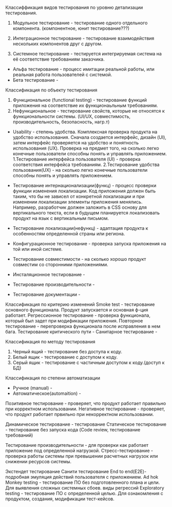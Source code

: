 Классиффикация видов тестирования по уровню детализации тестирования.
1. Модульное тестирование - тестирование одного отдельного компонента.
(компонентное, юнит тестирование???)

2. Интеграционное тестирование - тестирование взаимодействия нескольких компонентов друг с другом.

3. Системное тестирование - тестируется интегрируемая система на её соответствие требованиям заказчика.
  - Альфа тестирование - процесс имитации реальной работы, или реальная работа пользователей с системой.
  - Бета тестирование - 
 
 Классификация по объекту тестирования 
 1. Функциональное (functional testing) - тестирование функций приложения на соответствие их функционаьльным требованиям.
 2. Нефункциональное - тестирование свойств, которые не относятся к функциональности системы. (UI/UX, совместимость, производительность, безопасность, нагр.т)

 - Usability - степень удобства. Комплексная проверка продукта на удобство использования. Сначала создается интерфейс, дизайн (UI), затем интерфейс проверяется на удобство и понятность использования (UX). Проверка на предмет того, на сколько легко конечные пользователи способны понять и управлять приложением.
  1.Тестирование интерфейса пользователя (UI) - проверка соответствия интерфейса требованиям.
  2.Тестирование удобства пользования(UX) - на сколько легко конечные пользователи способны понять и управлять приложением.
  
 - Тестирование интернационализации(функц) - процесс проверки функции изменения локализации. Код приложения должен быть таким, что бы не зависел от конкретной локализации и при изменении локализации элементы приложения менялись.  Например, разработчик должен заложить в CSS основу для вертикального текста, если в будущем планируется локализовать продукт на язык с вертикальным письмом.
 - Тестирование локализации(нефункц) - адаптация продукта к особенностям определенной страны или региона.
 
 - Конфигурационное тестирование -  проверка запуска приложения на той или иной системе.
 - Тестирование совместимости - на сколько хорошо продукт совместим со сторонними приложениями.
 - Инсталяционное тестирование - 
 - Тестирование производительности - 
 - Тестирование документации - 

Классификация по критерию изменений
Smoke test - тестирование основного функционала. Продукт запускается и основная ф-ция работает.
Регрессионное тестирование - проверка функционала, который был задет при модификации приложения.
Повторное тестирование - перепроверка функционала после исправления в нем бага.
Тестирование критического пути - 
Санитарное тестирование - 

Классификация по методу тестирования 
1. Черный ящий - тестирование без доступа к коду.
2. Белый ящик - тестирование с доступом к коду.
3. Серый ящик - тестирование с частичным доступом к коду.(доступ к БД)

Классификация по степени автоматизации
- Ручное (manual) - 
- Автоматическое(automaition) - 

Позитивное тестирование - проверяет, что продукт работает правильно при корректном использовании.
Негативное тестирование - проверяет, что продукт работает првильно при некорректном использовании.

Динамическое тестирование - тестирование 
Статическое тестирование - тестирование без запуска кода (Code review, тестирование требований)

Тестирование производительности - для проверки как работает приложение под определенной нагрузкой.
Стресс-тестирование - проверка работы системы при превышении расчетных нагрузок или снижении ресурсов системы.

Экстендет тестирование 
Санити тестирование
End to end(E2E)- подробная эмуляция действий пользователя с приложением.
Ad hok
Monkey testing - тестирование ПО без подготовленного плана и цели. Для выявления сложных системных сбоев.
виды регрессий
Exploratory testing - тестирование ПО с определенной целью. Для ознакомления с продуктом, создания, модификации тест-кейсов.
